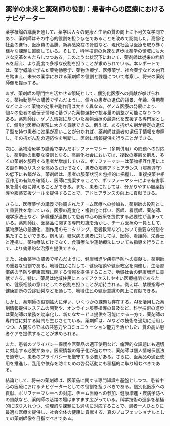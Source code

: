 ## 薬学の未来と薬剤師の役割：患者中心の医療におけるナビゲーター

薬学概論の講義を通して、薬学は人々の健康と生活の質の向上に不可欠な学問であり、薬剤師はその中心的役割を担う存在であることを改めて認識した。高齢化社会の進行、医療費の高騰、新興感染症の脅威など、現代社会は医療を取り巻く様々な課題に直面している。そして、科学技術の急速な進歩は薬学の領域にも大きな変革をもたらしつつある。このような状況下において、薬剤師は従来の枠組みを超え、より高度で多様な役割を担うことが求められている。本レポートでは、薬学概論で学んだ薬物動態学、薬物治療学、医療薬学、社会薬学などの内容を踏まえ、未来の薬学における薬剤師の役割と課題について考察し、将来の薬剤師像を提示する。

まず、薬剤師の専門性を活かせる領域として、個別化医療への貢献が挙げられる。薬物動態学の講義で学んだように、個々の患者の遺伝的背景、年齢、併用薬などによって薬物の効果や副作用は大きく異なる。ゲノム医療の発展により、個々の患者の遺伝子情報に基づいた薬物選択や投与量の調整が可能になりつつある。薬剤師は、ゲノム情報に基づいた薬物治療の最適化を支援する専門家として、個別化医療の実現に大きく貢献できる。例えば、ある抗がん剤が特定の遺伝子型を持つ患者に効果が高いことが分かれば、薬剤師は患者の遺伝子情報を参照し、その抗がん剤の適応性を判断し、医師に情報提供を行うことができる。

次に、薬物治療学の講義で学んだポリファーマシー（多剤併用）の問題への対応も、薬剤師の重要な役割となる。高齢化社会においては、複数の疾患を抱え、多くの薬剤を服用する患者が増加している。ポリファーマシーは薬物相互作用による副作用のリスクを高めるだけでなく、患者の服薬アドヒアランス（服薬遵守）の低下にも繋がる。薬剤師は、患者の服薬状況を包括的に把握し、重複投薬や相互作用の有無を確認し、医師に提案することで、ポリファーマシーによる有害事象を最小限に抑えることができる。また、患者に対しては、分かりやすい服薬指導や服薬支援ツールを提供することで、アドヒアランスの向上に貢献できる。

さらに、医療薬学の講義で強調されたチーム医療への参加も、薬剤師の役割として重要性を増している。医療の高度化・複雑化に伴い、医師、看護師、薬剤師、理学療法士など、多職種が連携して患者中心の医療を提供する必要性が高まっている。薬剤師は、医薬品に関する専門知識を活かし、チーム医療の一員として、薬物療法の最適化、副作用のモニタリング、患者教育などにおいて重要な役割を果たすことができる。例えば、糖尿病の患者に対しては、医師、看護師、栄養士と連携し、薬物療法だけでなく、食事療法や運動療法についても指導を行うことで、より効果的な治療を提供できる。

また、社会薬学の講義で学んだように、健康増進や疾病予防への貢献も、薬剤師の重要な役割である。地域住民に対して、健康相談や健康教室を開催し、生活習慣病の予防や健康管理に関する情報を提供することで、地域社会の健康増進に貢献できる。特に、薬局は地域住民にとってアクセスしやすい医療機関であるため、健康相談の窓口としての役割を担うことが期待される。例えば、禁煙指導や健康診断の受診勧奨などを通して、地域住民の健康意識の向上に貢献できる。

しかし、薬剤師の役割拡大に伴い、いくつかの課題も存在する。AIを活用した薬剤情報提供システムの開発や、オンライン服薬指導の普及など、科学技術の進歩は薬剤師の業務を効率化し、新たなサービス提供を可能にする一方で、薬剤師の専門性に対する疑問も生じさせている。薬剤師は、AIなどの技術を適切に活用しつつ、人間ならではの共感力やコミュニケーション能力を活かした、質の高い患者ケアを提供することが求められる。

また、患者のプライバシー保護や医薬品の適正使用など、倫理的な課題にも適切に対応する必要がある。医療情報の電子化が進む中で、薬剤師は個人情報保護法を遵守し、患者のプライバシーを厳守する必要がある。さらに、医薬品の適正使用を推進し、乱用や依存を防ぐための啓発活動にも積極的に取り組むべきである。

結論として、将来の薬剤師は、医薬品に関する専門知識を基盤としつつ、患者中心の医療におけるナビゲーターとしての役割を担うべきである。個別化医療への貢献、ポリファーマシーへの対応、チーム医療への参加、健康増進・疾病予防への貢献など、薬剤師の活躍の場はますます広がっている。科学技術の進歩を積極的に取り入れつつ、倫理的な課題にも適切に対応することで、患者一人ひとりに最適な医療を提供し、社会全体の健康に貢献する、真のプロフェッショナルとしての薬剤師像を目指すべきである。
